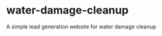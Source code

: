 water-damage-cleanup
====================

A simple lead generation website for water damage cleanup
